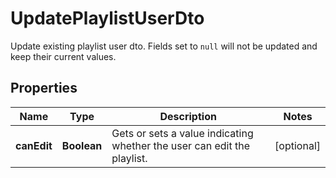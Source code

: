 

# UpdatePlaylistUserDto

Update existing playlist user dto. Fields set to `null` will not be updated and keep their current values.

## Properties

| Name | Type | Description | Notes |
|------------ | ------------- | ------------- | -------------|
|**canEdit** | **Boolean** | Gets or sets a value indicating whether the user can edit the playlist. |  [optional] |



